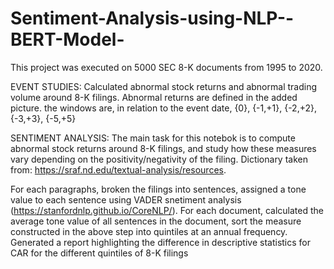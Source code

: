 # Sentiment-Analysis-using-NLP--BERT-Model-

This project was executed on 5000 SEC 8-K documents from 1995 to 2020.

EVENT STUDIES:
Calculated abnormal stock returns and abnormal trading volume around 8-K filings. Abnormal returns are defined in the added picture.  the
windows are, in relation to the event date, {0}, {-1,+1}, {-2,+2}, {-3,+3}, {-5,+5}

SENTIMENT ANALYSIS:
The main task for this notebok is to compute abnormal stock returns around 8-K filings, and study how
these measures vary depending on the positivity/negativity of the filing. Dictionary taken from: https://sraf.nd.edu/textual-analysis/resources.

For each paragraphs, broken the filings into sentences, assigned a tone value to each sentence using VADER snetiment analysis (https://stanfordnlp.github.io/CoreNLP/). 
For each document, calculated the average tone value of all sentences in the document, sort the measure constructed in the above step into quintiles at an annual frequency. 
Generated a report highlighting the difference in descriptive statistics for CAR for the different quintiles
of 8-K filings

